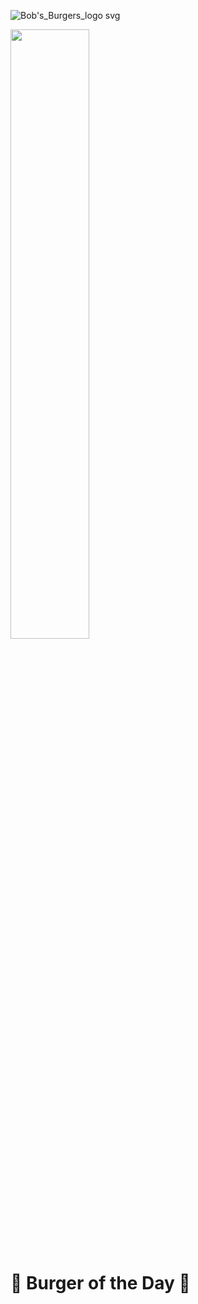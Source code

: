 ![Bob's_Burgers_logo svg](https://user-images.githubusercontent.com/106957849/212765467-e63b18a8-648e-4a39-862e-df3dc93c6176.png)

<img src="[https://i.imgur.com/ZWnhY9T.png](https://user-images.githubusercontent.com/106957849/212766584-1898baa6-69e3-42c9-a938-5a2b3897c9d4.png)](https://user-images.githubusercontent.com/106957849/212765467-e63b18a8-648e-4a39-862e-df3dc93c6176.png" width=50% height=50%>

# 🍔 Burger of the Day 🍔
